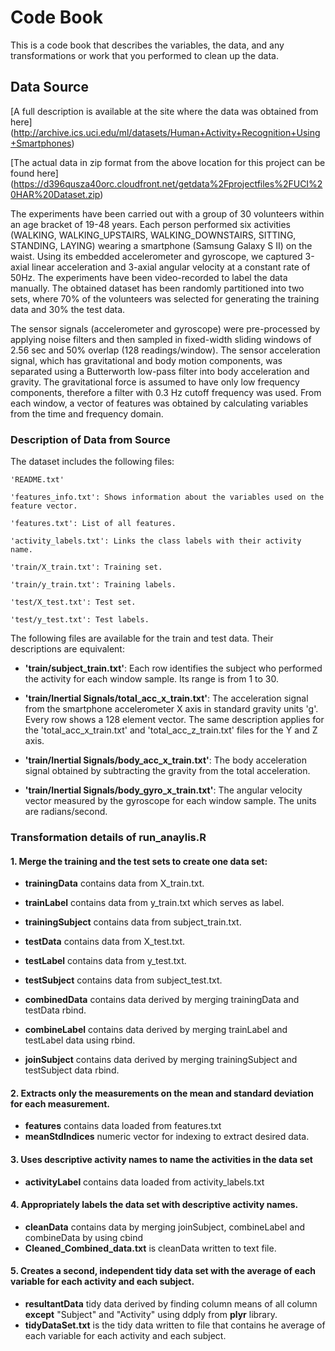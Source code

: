# Code Book
This is a code book that describes the variables, the data, and any transformations or work that you performed to clean up the data.

## Data Source
[A full description is available at the site where the data was obtained from here] (http://archive.ics.uci.edu/ml/datasets/Human+Activity+Recognition+Using+Smartphones)

[The actual data in zip format from the above location for this project can be found here] (https://d396qusza40orc.cloudfront.net/getdata%2Fprojectfiles%2FUCI%20HAR%20Dataset.zip)


The experiments have been carried out with a group of 30 volunteers within an age bracket of 19-48 years. Each person performed six activities (WALKING, WALKING_UPSTAIRS, WALKING_DOWNSTAIRS, SITTING, STANDING, LAYING) wearing a smartphone (Samsung Galaxy S II) on the waist. Using its embedded accelerometer and gyroscope, we captured 3-axial linear acceleration and 3-axial angular velocity at a constant rate of 50Hz. The experiments have been video-recorded to label the data manually. The obtained dataset has been randomly partitioned into two sets, where 70% of the volunteers was selected for generating the training data and 30% the test data.

The sensor signals (accelerometer and gyroscope) were pre-processed by applying noise filters and then sampled in fixed-width sliding windows of 2.56 sec and 50% overlap (128 readings/window). The sensor acceleration signal, which has gravitational and body motion components, was separated using a Butterworth low-pass filter into body acceleration and gravity. The gravitational force is assumed to have only low frequency components, therefore a filter with 0.3 Hz cutoff frequency was used. From each window, a vector of features was obtained by calculating variables from the time and frequency domain.


### Description of Data from Source
The dataset includes the following files:

    'README.txt'

    'features_info.txt': Shows information about the variables used on the feature vector.

    'features.txt': List of all features.

    'activity_labels.txt': Links the class labels with their activity name.

    'train/X_train.txt': Training set.

    'train/y_train.txt': Training labels.

    'test/X_test.txt': Test set.

    'test/y_test.txt': Test labels.

The following files are available for the train and test data. Their descriptions are equivalent:

- **'train/subject_train.txt'**: Each row identifies the subject who performed the activity for each window sample. Its range is from 1 to 30.

- **'train/Inertial Signals/total_acc_x_train.txt'**: The acceleration signal from the smartphone accelerometer X axis in standard gravity units 'g'. Every row shows a 128 element vector. The same description applies for the 'total_acc_x_train.txt' and 'total_acc_z_train.txt' files for the Y and Z axis.

- **'train/Inertial Signals/body_acc_x_train.txt'**: The body acceleration signal obtained by subtracting the gravity from the total acceleration.

- **'train/Inertial Signals/body_gyro_x_train.txt'**: The angular velocity vector measured by the gyroscope for each window sample. The units are radians/second.

### Transformation details of run_anaylis.R


#### 1. Merge the training and the test sets to create one data set:

- **trainingData** contains data from X_train.txt. 
- **trainLabel** contains data from y_train.txt which serves as label. 
- **trainingSubject** contains data from subject_train.txt. 

- **testData** contains data from X_test.txt. 
- **testLabel** contains data from y_test.txt. 
- **testSubject** contains data from subject_test.txt. 

- **combinedData** contains data derived by merging trainingData and testData rbind. 
- **combineLabel** contains data derived by merging trainLabel and testLabel data using rbind. 
- **joinSubject** contains data derived by merging trainingSubject and testSubject data rbind. 

#### 2. Extracts only the measurements on the mean and standard deviation for each measurement.

- **features** contains data loaded from features.txt
- **meanStdIndices** numeric vector for indexing to extract desired data.

#### 3. Uses descriptive activity names to name the activities in the data set

- **activityLabel** contains data loaded from activity_labels.txt 

#### 4. Appropriately labels the data set with descriptive activity names.

- **cleanData** contains data by merging joinSubject, combineLabel and combineData by using cbind
- **Cleaned_Combined_data.txt** is cleanData written to text file.

#### 5. Creates a second, independent tidy data set with the average of each variable for each activity and each subject.

- **resultantData** tidy data derived by finding column means of all column **except** "Subject" and "Activity" using ddply from **plyr** library.
- **tidyDataSet.txt** is the tidy data written to file that contains he average of each variable for each activity and each subject.
